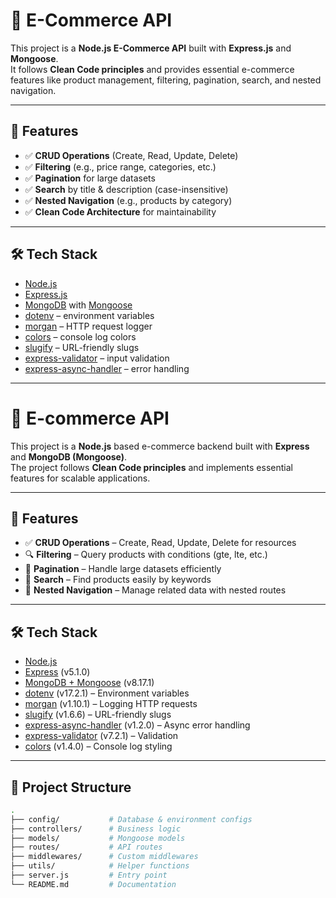 # 🛒 E-Commerce API

This project is a **Node.js E-Commerce API** built with **Express.js** and **Mongoose**.  
It follows **Clean Code principles** and provides essential e-commerce features like product management, filtering, pagination, search, and nested navigation.

---

## 🚀 Features
- ✅ **CRUD Operations** (Create, Read, Update, Delete)  
- ✅ **Filtering** (e.g., price range, categories, etc.)  
- ✅ **Pagination** for large datasets  
- ✅ **Search** by title & description (case-insensitive)  
- ✅ **Nested Navigation** (e.g., products by category)  
- ✅ **Clean Code Architecture** for maintainability  

---

## 🛠️ Tech Stack
- [Node.js](https://nodejs.org/)  
- [Express.js](https://expressjs.com/)  
- [MongoDB](https://www.mongodb.com/) with [Mongoose](https://mongoosejs.com/)  
- [dotenv](https://www.npmjs.com/package/dotenv) – environment variables  
- [morgan](https://www.npmjs.com/package/morgan) – HTTP request logger  
- [colors](https://www.npmjs.com/package/colors) – console log colors  
- [slugify](https://www.npmjs.com/package/slugify) – URL-friendly slugs  
- [express-validator](https://express-validator.github.io/) – input validation  
- [express-async-handler](https://www.npmjs.com/package/express-async-handler) – error handling  

---


# 🛒 E-commerce API

This project is a **Node.js** based e-commerce backend built with **Express** and **MongoDB (Mongoose)**.  
The project follows **Clean Code principles** and implements essential features for scalable applications.

---

## 🚀 Features

- ✅ **CRUD Operations** – Create, Read, Update, Delete for resources  
- 🔍 **Filtering** – Query products with conditions (gte, lte, etc.)  
- 📄 **Pagination** – Handle large datasets efficiently  
- 📝 **Search** – Find products easily by keywords  
- 🌲 **Nested Navigation** – Manage related data with nested routes  

---

## 🛠️ Tech Stack

- [Node.js](https://nodejs.org/)  
- [Express](https://expressjs.com/) (v5.1.0)  
- [MongoDB + Mongoose](https://mongoosejs.com/) (v8.17.1)  
- [dotenv](https://www.npmjs.com/package/dotenv) (v17.2.1) – Environment variables  
- [morgan](https://www.npmjs.com/package/morgan) (v1.10.1) – Logging HTTP requests  
- [slugify](https://www.npmjs.com/package/slugify) (v1.6.6) – URL-friendly slugs  
- [express-async-handler](https://www.npmjs.com/package/express-async-handler) (v1.2.0) – Async error handling  
- [express-validator](https://express-validator.github.io/) (v7.2.1) – Validation  
- [colors](https://www.npmjs.com/package/colors) (v1.4.0) – Console log styling  

---

## 📂 Project Structure

```bash
.
├── config/           # Database & environment configs
├── controllers/      # Business logic
├── models/           # Mongoose models
├── routes/           # API routes
├── middlewares/      # Custom middlewares
├── utils/            # Helper functions
├── server.js         # Entry point
└── README.md         # Documentation

